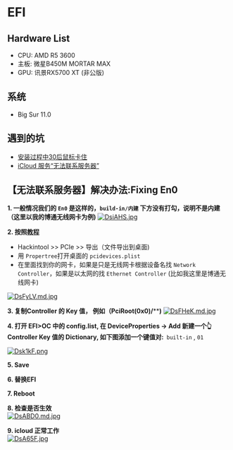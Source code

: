 # EFI

## Hardware List
- CPU: AMD R5 3600
- 主板: 微星B450M MORTAR MAX
- GPU: 讯景RX5700 XT (非公版)

## 系统
- Big Sur 11.0

## 遇到的坑
- [安装过程中30后鼠标卡住](https://dortania.github.io/OpenCore-Install-Guide/troubleshooting/extended/userspace-issues.html#frozen-in-the-macos-installer-after-30-seconds)
- [iCloud 服务“无法联系服务器”](https://dortania.github.io/OpenCore-Post-Install/universal/iservices.html#fixing-rom)

## 【无法联系服务器】解决办法:Fixing En0
**1. 一般情况我们的 `En0` 是这样的，`build-in/内建` 下方没有打勾，说明不是内建（这里以我的博通无线网卡为例)**
[![DsiAHS.jpg](https://s3.ax1x.com/2020/11/27/DsiAHS.jpg)](https://imgchr.com/i/DsiAHS)

**2. 按照[教程](https://dortania.github.io/OpenCore-Post-Install/universal/iservices.html#fixing-en0)**
  - Hackintool >> PCIe >> 导出（文件导出到桌面)
  - 用 `Propertree`打开桌面的 `pcidevices.plist`
  - 在里面找到你的网卡，如果是只是无线网卡根据设备名找 `Network Controller`，如果是以太网的找 `Ethernet Controller`
  (比如我这里是博通无线网卡)
  
  
[![DsFyLV.md.jpg](https://s3.ax1x.com/2020/11/27/DsFyLV.md.jpg)](https://imgchr.com/i/DsFyLV)
  
**3. 复制Controller 的 Key 值， 例如（PciRoot(0x0)/******)**
[![DsFHeK.md.jpg](https://s3.ax1x.com/2020/11/27/DsFHeK.md.jpg)](https://imgchr.com/i/DsFHeK)


**4. 打开 EFI>OC 中的 config.list,  在 DeviceProperties -> Add 新建一个👆 Controller Key 值的 Dictionary, 如下图添加一个键值对:**` built-in` , `01`


[![Dsk1kF.png](https://s3.ax1x.com/2020/11/27/Dsk1kF.png)](https://imgchr.com/i/Dsk1kF)


**5. Save**  

**6. 替换EFI**  

**7. Reboot**  

**8. 检查是否生效**  
[![DsABD0.md.jpg](https://s3.ax1x.com/2020/11/27/DsABD0.md.jpg)](https://imgchr.com/i/DsABD0)


**9. icloud 正常工作**  
[![DsA65F.jpg](https://s3.ax1x.com/2020/11/27/DsA65F.jpg)](https://imgchr.com/i/DsA65F)
